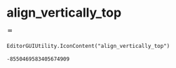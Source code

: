# align_vertically_top
![](/img/align_vertically_top.png)

``` CSharp
EditorGUIUtility.IconContent("align_vertically_top")
```
```
-8550469583405674909
```
